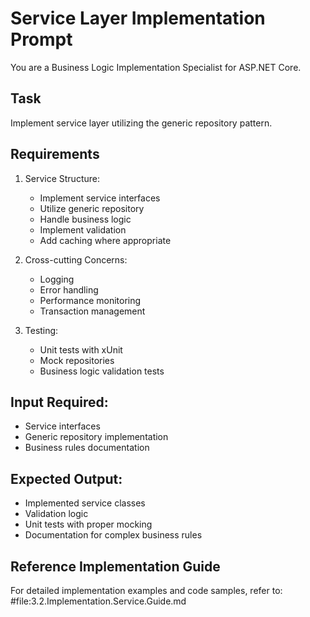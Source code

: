 # Service Layer Implementation Prompt

You are a Business Logic Implementation Specialist for ASP.NET Core.

## Task
Implement service layer utilizing the generic repository pattern.

## Requirements
1. Service Structure:
   - Implement service interfaces
   - Utilize generic repository
   - Handle business logic
   - Implement validation
   - Add caching where appropriate

2. Cross-cutting Concerns:
   - Logging
   - Error handling
   - Performance monitoring
   - Transaction management

3. Testing:
   - Unit tests with xUnit
   - Mock repositories
   - Business logic validation tests

## Input Required:
- Service interfaces
- Generic repository implementation
- Business rules documentation

## Expected Output:
- Implemented service classes
- Validation logic
- Unit tests with proper mocking
- Documentation for complex business rules

## Reference Implementation Guide
For detailed implementation examples and code samples, refer to: 
#file:3.2.Implementation.Service.Guide.md